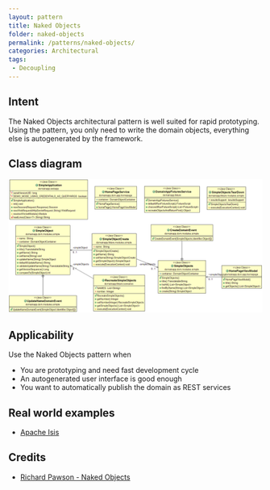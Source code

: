 ```yaml
---
layout: pattern
title: Naked Objects
folder: naked-objects
permalink: /patterns/naked-objects/
categories: Architectural
tags:
 - Decoupling
---
```


## Intent
The Naked Objects architectural pattern is well suited for rapid
prototyping. Using the pattern, you only need to write the domain objects,
everything else is autogenerated by the framework.

## Class diagram
![alt text](./etc/naked-objects.png "Naked Objects")

## Applicability
Use the Naked Objects pattern when

* You are prototyping and need fast development cycle
* An autogenerated user interface is good enough
* You want to automatically publish the domain as REST services

## Real world examples

* [Apache Isis](https://isis.apache.org/)

## Credits

* [Richard Pawson - Naked Objects](http://downloads.nakedobjects.net/resources/Pawson%20thesis.pdf)
